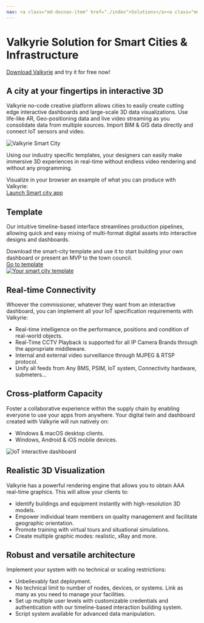 ```yaml
---
nav: <a class="md-docnav-item" href="./index">Solutions</a><a class="md-docnav-item" href="">Smart Cities &amp; Infrastructure</a>
---
```


# Valkyrie Solution for Smart Cities & Infrastructure
[Download Valkyrie](/vlk/downloads) and try it for free now!

## A city at your fingertips in interactive 3D

Valkyrie no-code creative platform allows cities to easily create cutting edge interactive dashboards and large-scale 3D data visualizations. Use life-like AR, Geo-positioning data and live video streaming as you consolidate data from multiple sources. Import BIM & GIS data directly and connect IoT sensors and video.

<img src= "https://cdn2.talansoft.com/ftp/img/tutorial_sample_images/Manhattan_smart-city.jpg" alt="Valkyrie Smart City" />

Using our industry specific templates, your designers can easily make immersive 3D experiences in real-time without endless video rendering and without any programming.

Visualize in your browser an example of what you can produce with Valkyrie:  
<a class="btn btn-primary umami--click--bt_launch_smartcity_template" href="/vlk/samples/smart-cities/ManhattanProject-Beta.vpk">Launch Smart city app</a>

## Template
Our intuitive timeline-based interface streamlines production pipelines, allowing quick and easy mixing of multi-format digital assets into interactive designs and dashboards.  

Download the smart-city template and use it to start building your own dashboard or present an MVP to the town council.  
<a class="btn btn-primary" href="/md/docs/VlkSamples/smart-cities">Go to template</a>  
<a href="/md/docs/VlkSamples/smart-cities"><img src= "https://cdn2.talansoft.com/ftp/img/www/smart-city.png" alt="Your smart city template" /></a>

## Real-time Connectivity
Whoever the commissioner, whatever they want from an interactive dashboard, you can implement all your IoT specification requirements with Valkyrie:
* Real-time intelligence on the performance, positions and condition of real-world objects.
* Real-Time CCTV Playback is supported for all IP Camera Brands through the appropriate middleware.
* Internal and external video surveillance through MJPEG & RTSP protocol.
* Unify all feeds from Any BMS, PSIM, IoT system, Connectivity hardware, submeters…

## Cross-platform Capacity
Foster a collaborative experience within the supply chain by enabling everyone to use your apps from anywhere.
Your digital twin and dashboard created with Valkyrie will run natively on:
* Windows & macOS desktop clients.
* Windows, Android & iOS mobile devices.
<img src= "https://cdn2.talansoft.com/ftp/img/docs/case_studies/eyeOT/eyeOT.jpg" alt="IoT interactive dashboard" />

## Realistic 3D Visualization
Valkyrie has a powerful rendering engine that allows you to obtain AAA real-time graphics. This will allow your clients to:
* Identify buildings and equipment instantly with high-resolution 3D models.
* Empower individual team members on quality management and facilitate geographic orientation.
* Promote training with virtual tours and situational simulations.
* Create multiple graphic modes: realistic, xRay and more.

## Robust and versatile architecture
Implement your system with no technical or scaling restrictions:
* Unbelievably fast deployment.
* No technical limit to number of nodes, devices, or systems. Link as many as you need to manage your facilities.
* Set up multiple user levels with customizable credentials and authentication with our timeline-based interaction building system.
* Script system available for advanced data manipulation.
